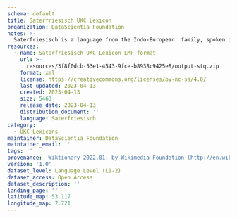 ```yaml
---
schema: default
title: Saterfriesisch UKC Lexicon
organization: DataScientia Foundation
notes: >-
  Saterfriesisch is a language from the Indo-European  family, spoken in Eurasia. The UKC Lexicon of Saterfriesisch is represented as a lexico-semantic network. It consists of words, word senses, synsets, as well as sense-level and synset-level relationships.
resources:
  - name: Saterfriesisch UKC Lexicon LMF format
    url: >-
      resources/3f8f0dcb-53e1-4543-9fce-b8938c9425e8/output-stq.zip
    format: xml
    license: https://creativecommons.org/licenses/by-nc-sa/4.0/
    last_updated: 2023-04-13
    created: 2023-04-13
    size: 5463
    release_date: 2023-04-13
    distribution_document: ''
    language: Saterfriesisch
category:
  - UKC Lexicons
maintainer: DataScientia Foundation
maintainer_email: ''
tags: ''
provenance: 'Wiktionary 2022.01. by Wikimedia Foundation (http://en.wiktionary.org); CogNet 2.1 by Khuyagbaatar Batsuren, National University of Mongolia (http://cognet.ukc.disi.unitn.it); Princeton WordNet 2.1 by Princeton University (https://wordnet.princeton.edu)'
version: '1.0'
dataset_level: Language Level (L1-2)
dataset_access: Open Access
dataset_description: ''
landing_page: ''
latitude_map: 53.117
longitude_map: 7.721
---
```

